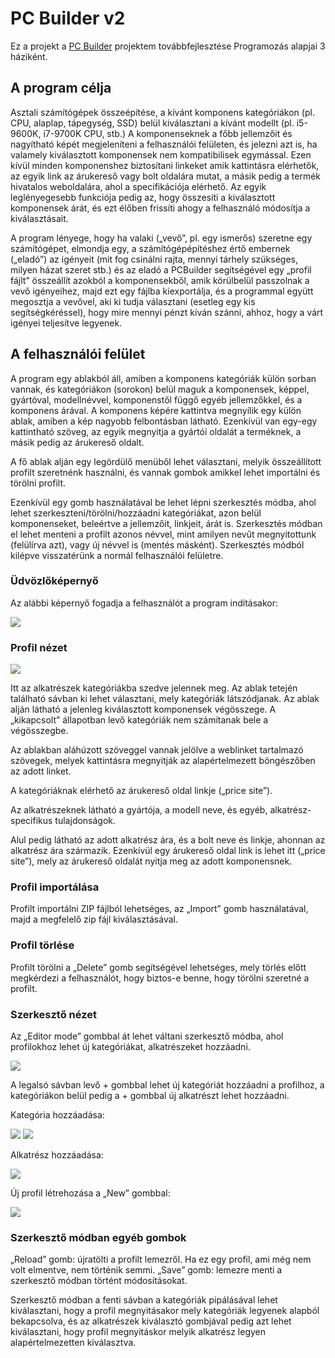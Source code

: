 # PC Builder v2

Ez a projekt a [PC Builder](https://github.com/gabor7d2/PCBuilder) projektem továbbfejlesztése Programozás alapjai 3 háziként.

## A program célja
Asztali számítógépek összeépítése, a kívánt komponens kategóriákon (pl. CPU, alaplap, tápegység, SSD) belül kiválasztani a kívánt modellt (pl. i5-9600K, i7-9700K CPU, stb.) A komponenseknek a főbb jellemzőit és nagyítható képét megjeleníteni a felhasználói felületen, és jelezni azt is, ha valamely kiválasztott komponensek nem kompatibilisek egymással. Ezen kívül minden komponenshez biztosítani linkeket amik kattintásra elérhetők, az egyik link az árukereső vagy bolt oldalára mutat, a másik pedig a termék hivatalos weboldalára, ahol a specifikációja elérhető. Az egyik leglényegesebb funkciója pedig az, hogy összesíti a kiválasztott komponensek árát, és ezt élőben frissíti ahogy a felhasználó módosítja a kiválasztásait.

A program lényege, hogy ha valaki („vevő”, pl. egy ismerős) szeretne egy számítógépet, elmondja egy, a számítógépépítéshez értő embernek („eladó”) az igényeit (mit fog csinálni rajta, mennyi tárhely szükséges, milyen házat szeret stb.) és az eladó a PCBuilder segítségével egy „profil fájlt” összeállít azokból a komponensekből, amik körülbelül passzolnak a vevő igényeihez, majd ezt egy fájlba kiexportálja, és a programmal együtt megosztja a vevővel, aki ki tudja választani (esetleg egy kis segítségkéréssel), hogy mire mennyi pénzt kíván szánni, ahhoz, hogy a várt igényei teljesítve legyenek.

## A felhasználói felület
A program egy ablakból áll, amiben a komponens kategóriák külön sorban vannak, és kategóriákon (sorokon) belül maguk a komponensek, képpel, gyártóval, modellnévvel, komponenstől függő egyéb jellemzőkkel, és a komponens árával. A komponens képére kattintva megnyílik egy külön ablak, amiben a kép nagyobb felbontásban látható. Ezenkívül van egy-egy kattintható szöveg, az egyik megnyitja a gyártói oldalát a terméknek, a másik pedig az árukereső oldalt.

A fő ablak alján egy legördülő menüből lehet választani, melyik összeállított profilt szeretnénk használni, és vannak gombok amikkel lehet importálni és törölni profilt.

Ezenkívül egy gomb használatával be lehet lépni szerkesztés módba, ahol lehet szerkeszteni/törölni/hozzáadni kategóriákat, azon belül komponenseket, beleértve a jellemzőit, linkjeit, árát is. Szerkesztés módban el lehet menteni a profilt azonos névvel, mint amilyen nevűt megnyitottunk (felülírva azt), vagy új névvel is (mentés másként). Szerkesztés módból kilépve visszatérünk a normál felhasználói felületre.

### Üdvözlőképernyő

Az alábbi képernyő fogadja a felhasználót a program indításakor:

![](img/welcome.png)

### Profil nézet

![](img/profile_view.png)

Itt az alkatrészek kategóriákba szedve jelennek meg. Az ablak tetején található sávban ki lehet választani, mely kategóriák látszódjanak. Az ablak alján látható a jelenleg kiválasztott komponensek végösszege. A „kikapcsolt” állapotban levő kategóriák nem számítanak bele a végösszegbe.

Az ablakban aláhúzott szöveggel vannak jelölve a weblinket tartalmazó szövegek, melyek kattintásra megnyitják az alapértelmezett böngészőben az adott linket.

A kategóriáknak elérhető az árukereső oldal linkje („price site”).

Az alkatrészeknek látható a gyártója, a modell neve, és egyéb, alkatrész-specifikus tulajdonságok.

Alul pedig látható az adott alkatrész ára, és a bolt neve és linkje, ahonnan az alkatrész ára származik. Ezenkívül egy árukereső oldal link is lehet itt („price site”), mely az árukereső oldalát nyitja meg az adott komponensnek.

### Profil importálása

Profilt importálni ZIP fájlból lehetséges, az „Import” gomb használatával, majd a megfelelő zip fájl kiválasztásával.

### Profil törlése

Profilt törölni a „Delete” gomb segítségével lehetséges, mely törlés előtt megkérdezi a felhasználót, hogy biztos-e benne, hogy törölni szeretné a profilt.

### Szerkesztő nézet

Az „Editor mode” gombbal át lehet váltani szerkesztő módba, ahol profilokhoz lehet új kategóriákat, alkatrészeket hozzáadni.

![](img/editor_mode.png)

A legalsó sávban levő + gombbal lehet új kategóriát hozzáadni a profilhoz, a kategóriákon belül pedig a + gombbal új alkatrészt lehet hozzáadni.

Kategória hozzáadása:

![](img/add_category.png)
![](img/add_category_2.png)

Alkatrész hozzáadása:

![](img/add_component.png)

Új profil létrehozása a „New” gombbal:

![](img/create_profile.png)

### Szerkesztő módban egyéb gombok

„Reload” gomb: újratölti a profilt lemezről. Ha ez egy profil, ami még nem volt elmentve, nem történik semmi.
„Save” gomb: lemezre menti a szerkesztő módban történt módosításokat.

Szerkesztő módban a fenti sávban a kategóriák pipálásával lehet kiválasztani, hogy a profil megnyitásakor mely kategóriák legyenek alapból bekapcsolva, és az alkatrészek kiválasztó gombjával pedig azt lehet kiválasztani, hogy profil megnyitáskor melyik alkatrész legyen alapértelmezetten kiválasztva.
